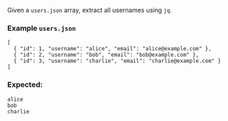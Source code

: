Given a `users.json` array, extract all usernames using `jq`.

### Example `users.json`

```
[
  { "id": 1, "username": "alice", "email": "alice@example.com" },
  { "id": 2, "username": "bob", "email": "bob@example.com" },
  { "id": 3, "username": "charlie", "email": "charlie@example.com" }
]
```

### Expected:

```
alice
bob
charlie
```
